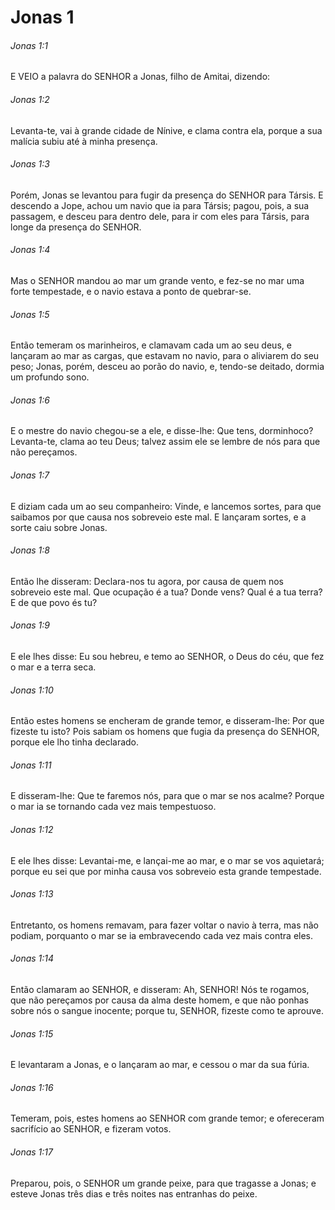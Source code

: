 # Jonas 1

###### Jonas 1:1

E VEIO a palavra do SENHOR a Jonas, filho de Amitai, dizendo:

###### Jonas 1:2

Levanta-te, vai à grande cidade de Nínive, e clama contra ela, porque a sua malícia subiu até à minha presença.

###### Jonas 1:3

Porém, Jonas se levantou para fugir da presença do SENHOR para Társis. E descendo a Jope, achou um navio que ia para Társis; pagou, pois, a sua passagem, e desceu para dentro dele, para ir com eles para Társis, para longe da presença do SENHOR.

###### Jonas 1:4

Mas o SENHOR mandou ao mar um grande vento, e fez-se no mar uma forte tempestade, e o navio estava a ponto de quebrar-se.

###### Jonas 1:5

Então temeram os marinheiros, e clamavam cada um ao seu deus, e lançaram ao mar as cargas, que estavam no navio, para o aliviarem do seu peso; Jonas, porém, desceu ao porão do navio, e, tendo-se deitado, dormia um profundo sono.

###### Jonas 1:6

E o mestre do navio chegou-se a ele, e disse-lhe: Que tens, dorminhoco? Levanta-te, clama ao teu Deus; talvez assim ele se lembre de nós para que não pereçamos.

###### Jonas 1:7

E diziam cada um ao seu companheiro: Vinde, e lancemos sortes, para que saibamos por que causa nos sobreveio este mal. E lançaram sortes, e a sorte caiu sobre Jonas.

###### Jonas 1:8

Então lhe disseram: Declara-nos tu agora, por causa de quem nos sobreveio este mal. Que ocupação é a tua? Donde vens? Qual é a tua terra? E de que povo és tu?

###### Jonas 1:9

E ele lhes disse: Eu sou hebreu, e temo ao SENHOR, o Deus do céu, que fez o mar e a terra seca.

###### Jonas 1:10

Então estes homens se encheram de grande temor, e disseram-lhe: Por que fizeste tu isto? Pois sabiam os homens que fugia da presença do SENHOR, porque ele lho tinha declarado.

###### Jonas 1:11

E disseram-lhe: Que te faremos nós, para que o mar se nos acalme? Porque o mar ia se tornando cada vez mais tempestuoso.

###### Jonas 1:12

E ele lhes disse: Levantai-me, e lançai-me ao mar, e o mar se vos aquietará; porque eu sei que por minha causa vos sobreveio esta grande tempestade.

###### Jonas 1:13

Entretanto, os homens remavam, para fazer voltar o navio à terra, mas não podiam, porquanto o mar se ia embravecendo cada vez mais contra eles.

###### Jonas 1:14

Então clamaram ao SENHOR, e disseram: Ah, SENHOR! Nós te rogamos, que não pereçamos por causa da alma deste homem, e que não ponhas sobre nós o sangue inocente; porque tu, SENHOR, fizeste como te aprouve.

###### Jonas 1:15

E levantaram a Jonas, e o lançaram ao mar, e cessou o mar da sua fúria.

###### Jonas 1:16

Temeram, pois, estes homens ao SENHOR com grande temor; e ofereceram sacrifício ao SENHOR, e fizeram votos.

###### Jonas 1:17

Preparou, pois, o SENHOR um grande peixe, para que tragasse a Jonas; e esteve Jonas três dias e três noites nas entranhas do peixe.


